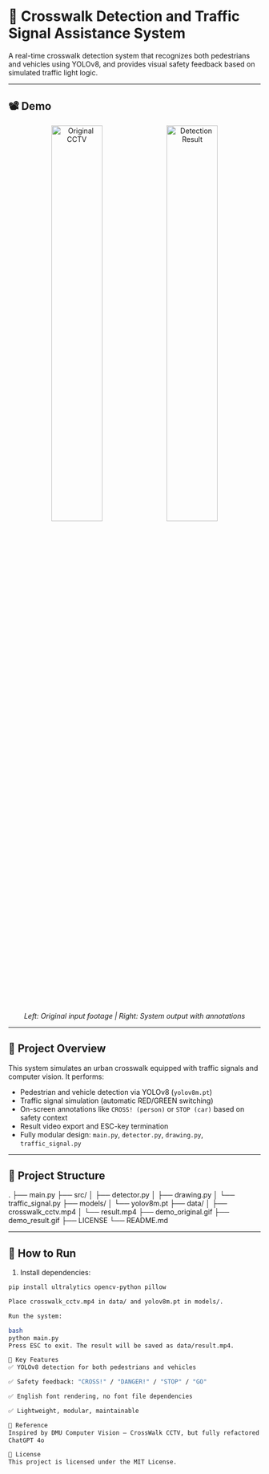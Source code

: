# 🛑 Crosswalk Detection and Traffic Signal Assistance System

A real-time crosswalk detection system that recognizes both pedestrians and vehicles using YOLOv8, and provides visual safety feedback based on simulated traffic light logic.

---

## 📽 Demo

<div align="center">
  <img src="demo_original.gif" width="45%" alt="Original CCTV">
  <img src="demo_result.gif" width="45%" alt="Detection Result">
  <p><i>Left: Original input footage | Right: System output with annotations</i></p>
</div>

---

## 📌 Project Overview

This system simulates an urban crosswalk equipped with traffic signals and computer vision. It performs:

- Pedestrian and vehicle detection via YOLOv8 (`yolov8m.pt`)
- Traffic signal simulation (automatic RED/GREEN switching)
- On-screen annotations like `CROSS! (person)` or `STOP (car)` based on safety context
- Result video export and ESC-key termination
- Fully modular design: `main.py`, `detector.py`, `drawing.py`, `traffic_signal.py`

---

## 📂 Project Structure

.
├── main.py
├── src/
│ ├── detector.py
│ ├── drawing.py
│ └── traffic_signal.py
├── models/
│ └── yolov8m.pt
├── data/
│ ├── crosswalk_cctv.mp4
│ └── result.mp4
├── demo_original.gif
├── demo_result.gif
├── LICENSE
└── README.md


---

## 🚀 How to Run

1. Install dependencies:

```bash
pip install ultralytics opencv-python pillow

Place crosswalk_cctv.mp4 in data/ and yolov8m.pt in models/.

Run the system:

bash
python main.py
Press ESC to exit. The result will be saved as data/result.mp4.

🧠 Key Features
✅ YOLOv8 detection for both pedestrians and vehicles

✅ Safety feedback: "CROSS!" / "DANGER!" / "STOP" / "GO"

✅ English font rendering, no font file dependencies

✅ Lightweight, modular, maintainable

🔗 Reference
Inspired by DMU Computer Vision – CrossWalk CCTV, but fully refactored with modular structure, new logic, and improved annotations.
ChatGPT 4o

📜 License
This project is licensed under the MIT License.
